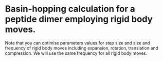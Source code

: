 # Basin-hopping calculation for a peptide dimer employing rigid body moves.

Note that you can optimise parameters values for step size and size and
frequency of rigid body moves including expansion, rotation, translation and compression.
We will use the same frequency for all rigid body moves.
